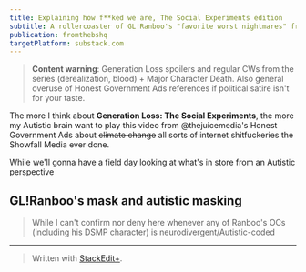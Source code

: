 ```yaml
---
title: Explaining how f**ked we are, The Social Experiments edition
subtitle: A rollercoaster of GL!Ranboo's "favorite worst nightmares" from my Autistic interpretion, brought to you by your local Bullshit HQ.
publication: fromthebshq
targetPlatform: substack.com
---
```


> **Content warning**: Generation Loss spoilers and regular CWs from the series (derealization, blood) + Major Character Death. Also general overuse of Honest Government Ads references if political satire isn't for your taste.

The more I think about **Generation Loss: The Social Experiments**, the more my Autistic brain want to play this video from @thejuicemedia's Honest Government Ads about ~~climate change~~ all sorts of internet shitfuckeries the Showfall Media ever done.

While we'll gonna have a field day looking at what's in store from an Autistic perspective

## GL!Ranboo's mask and autistic masking

> While I can't confirm nor deny here whenever any of Ranboo's OCs (including his DSMP character) is neurodivergent/Autistic-coded

---
> Written with [StackEdit+](https://stackedit.net/).
<!--stackedit_data:
eyJwcm9wZXJ0aWVzIjoiZXh0ZW5zaW9uczpcbiAgcHJlc2V0Oi
BnZm1cbiAgZW1vamk6XG4gICAgc2hvcnRjdXRzOiB0cnVlXG4i
LCJoaXN0b3J5IjpbLTExMTI3NzA5ODYsLTE2MjcyMzAzOTYsLT
I1MTAwMTAzNiwxMjA1MTM3MDMxXX0=
-->